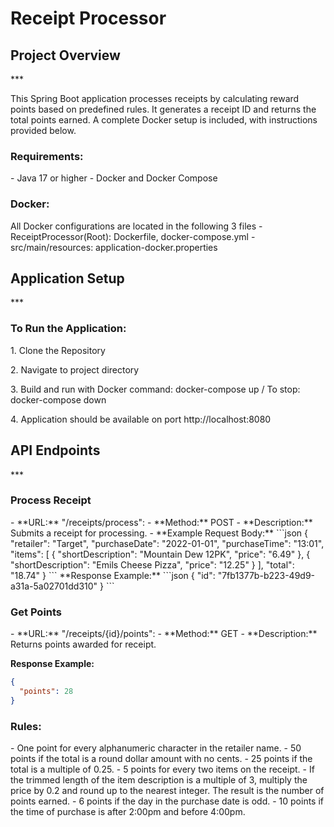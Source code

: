 <h1>Receipt Processor</h1>

<h2>Project Overview</h2>
*** 
<p>This Spring Boot application processes receipts by calculating reward points based on predefined rules. 
It generates a receipt ID and returns the total points earned. A complete Docker setup is included, with 
instructions provided below.</p>

<h3>Requirements:</h3>
- Java 17 or higher
- Docker and Docker Compose 

<h3>Docker:</h3>
All Docker configurations are located in the following 3 files
- ReceiptProcessor(Root): Dockerfile, docker-compose.yml
- src/main/resources: application-docker.properties

<h2>Application Setup</h2>
***
<h3>To Run the Application:</h3>
<p>1. Clone the Repository</p>
<p>2. Navigate to project directory</p>
<p>3. Build and run with Docker command: docker-compose up / To stop: docker-compose down</p>
<p>4. Application should be available on port http://localhost:8080</p>

<h2>API Endpoints</h2>
*** 
<h3>Process Receipt</h3> 
- **URL:** "/receipts/process":
- **Method:** POST
- **Description:** Submits a receipt for processing.
- **Example Request Body:**
```json
{
 "retailer": "Target",
 "purchaseDate": "2022-01-01",
 "purchaseTime": "13:01",
 "items": [
   {
     "shortDescription": "Mountain Dew 12PK",
     "price": "6.49"
   },
   {
     "shortDescription": "Emils Cheese Pizza",
     "price": "12.25"
   }
 ],
 "total": "18.74"
}
```
**Response Example:**
```json
{
  "id": "7fb1377b-b223-49d9-a31a-5a02701dd310"
}
```
<h3>Get Points</h3>
- **URL:** "/receipts/{id}/points":
- **Method:** GET
- **Description:** Returns points awarded for receipt.

**Response Example:**
```json
{
  "points": 28
}
```
<h3>Rules:</h3>
- One point for every alphanumeric character in the retailer name.
- 50 points if the total is a round dollar amount with no cents.
- 25 points if the total is a multiple of 0.25.
- 5 points for every two items on the receipt.
- If the trimmed length of the item description is a multiple of 3, multiply the price by 0.2 and round up to the nearest integer. The result is the number of points earned.
- 6 points if the day in the purchase date is odd.
- 10 points if the time of purchase is after 2:00pm and before 4:00pm.
